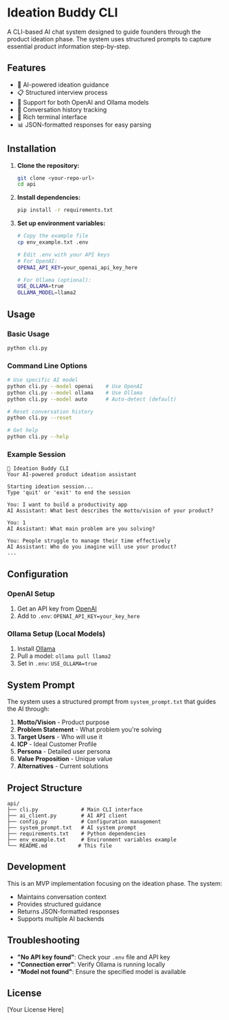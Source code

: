 # Ideation Buddy CLI

A CLI-based AI chat system designed to guide founders through the product ideation phase. The system uses structured prompts to capture essential product information step-by-step.

## Features

- 🤖 AI-powered ideation guidance
- 📋 Structured interview process
- 🔄 Support for both OpenAI and Ollama models
- 💾 Conversation history tracking
- 🎨 Rich terminal interface
- 📊 JSON-formatted responses for easy parsing

## Installation

1. **Clone the repository:**
   ```bash
   git clone <your-repo-url>
   cd api
   ```

2. **Install dependencies:**
   ```bash
   pip install -r requirements.txt
   ```

3. **Set up environment variables:**
   ```bash
   # Copy the example file
   cp env_example.txt .env
   
   # Edit .env with your API keys
   # For OpenAI:
   OPENAI_API_KEY=your_openai_api_key_here
   
   # For Ollama (optional):
   USE_OLLAMA=true
   OLLAMA_MODEL=llama2
   ```

## Usage

### Basic Usage
```bash
python cli.py
```

### Command Line Options
```bash
# Use specific AI model
python cli.py --model openai    # Use OpenAI
python cli.py --model ollama    # Use Ollama
python cli.py --model auto      # Auto-detect (default)

# Reset conversation history
python cli.py --reset

# Get help
python cli.py --help
```

### Example Session
```
🚀 Ideation Buddy CLI
Your AI-powered product ideation assistant

Starting ideation session...
Type 'quit' or 'exit' to end the session

You: I want to build a productivity app
AI Assistant: What best describes the motto/vision of your product?

You: 1
AI Assistant: What main problem are you solving?

You: People struggle to manage their time effectively
AI Assistant: Who do you imagine will use your product?
...
```

## Configuration

### OpenAI Setup
1. Get an API key from [OpenAI](https://platform.openai.com/)
2. Add to `.env`: `OPENAI_API_KEY=your_key_here`

### Ollama Setup (Local Models)
1. Install [Ollama](https://ollama.ai/)
2. Pull a model: `ollama pull llama2`
3. Set in `.env`: `USE_OLLAMA=true`

## System Prompt

The system uses a structured prompt from `system_prompt.txt` that guides the AI through:
1. **Motto/Vision** - Product purpose
2. **Problem Statement** - What problem you're solving
3. **Target Users** - Who will use it
4. **ICP** - Ideal Customer Profile
5. **Persona** - Detailed user persona
6. **Value Proposition** - Unique value
7. **Alternatives** - Current solutions

## Project Structure

```
api/
├── cli.py              # Main CLI interface
├── ai_client.py        # AI API client
├── config.py           # Configuration management
├── system_prompt.txt   # AI system prompt
├── requirements.txt    # Python dependencies
├── env_example.txt     # Environment variables example
└── README.md          # This file
```

## Development

This is an MVP implementation focusing on the ideation phase. The system:
- Maintains conversation context
- Provides structured guidance
- Returns JSON-formatted responses
- Supports multiple AI backends

## Troubleshooting

- **"No API key found"**: Check your `.env` file and API key
- **"Connection error"**: Verify Ollama is running locally
- **"Model not found"**: Ensure the specified model is available

## License

[Your License Here]
